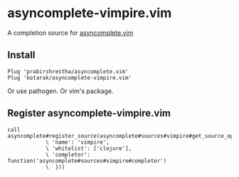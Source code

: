# asyncomplete-vimpire.vim

A completion source for [asyncomplete.vim](https://github.com/prabirshrestha/asyncomplete.vim)

## Install

```vim
Plug 'prabirshrestha/asyncomplete.vim'
Plug 'kotarak/asyncomplete-vimpire.vim'
```

Or use pathogen. Or vim's package.

## Register asyncomplete-vimpire.vim

```vim
call asyncomplete#register_source(asyncomplete#sources#vimpire#get_source_options({
            \ 'name': 'vimpire',
            \ 'whitelist': ['clojure'],
            \ 'completor': function('asyncomplete#sources#vimpire#completor')
            \  }))
```
